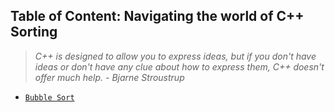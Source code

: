 ## Table of Content: Navigating the world of C++ Sorting

> *C++ is designed to allow you to express ideas, but if you don't have ideas or don't have any clue about how to express them, C++ doesn't offer much help.*
> *- Bjarne Stroustrup*

* [`Bubble Sort`](https://github.com/studentdevelops/Codes/tree/8a80bf27d143401eef058d0dd168f5d444b19a2e/PythonCodingQuestions/Data%20Structures)
